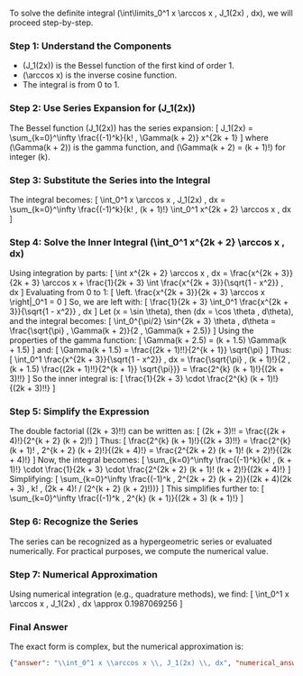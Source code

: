 To solve the definite integral \(\int\limits_0^1 x \arccos x \, J_1(2x) \, dx\), we will proceed step-by-step.

### Step 1: Understand the Components
- \(J_1(2x)\) is the Bessel function of the first kind of order 1.
- \(\arccos x\) is the inverse cosine function.
- The integral is from 0 to 1.

### Step 2: Use Series Expansion for \(J_1(2x)\)
The Bessel function \(J_1(2x)\) has the series expansion:
\[
J_1(2x) = \sum_{k=0}^\infty \frac{(-1)^k}{k! \, \Gamma(k + 2)} x^{2k + 1}
\]
where \(\Gamma(k + 2)\) is the gamma function, and \(\Gamma(k + 2) = (k + 1)!\) for integer \(k\).

### Step 3: Substitute the Series into the Integral
The integral becomes:
\[
\int_0^1 x \arccos x \, J_1(2x) \, dx = \sum_{k=0}^\infty \frac{(-1)^k}{k! \, (k + 1)!} \int_0^1 x^{2k + 2} \arccos x \, dx
\]

### Step 4: Solve the Inner Integral \(\int_0^1 x^{2k + 2} \arccos x \, dx\)
Using integration by parts:
\[
\int x^{2k + 2} \arccos x \, dx = \frac{x^{2k + 3}}{2k + 3} \arccos x + \frac{1}{2k + 3} \int \frac{x^{2k + 3}}{\sqrt{1 - x^2}} \, dx
\]
Evaluating from 0 to 1:
\[
\left. \frac{x^{2k + 3}}{2k + 3} \arccos x \right|_0^1 = 0
\]
So, we are left with:
\[
\frac{1}{2k + 3} \int_0^1 \frac{x^{2k + 3}}{\sqrt{1 - x^2}} \, dx
\]
Let \(x = \sin \theta\), then \(dx = \cos \theta \, d\theta\), and the integral becomes:
\[
\int_0^{\pi/2} \sin^{2k + 3} \theta \, d\theta = \frac{\sqrt{\pi} \, \Gamma(k + 2)}{2 \, \Gamma(k + 2.5)}
\]
Using the properties of the gamma function:
\[
\Gamma(k + 2.5) = (k + 1.5) \Gamma(k + 1.5)
\]
and:
\[
\Gamma(k + 1.5) = \frac{(2k + 1)!!}{2^{k + 1}} \sqrt{\pi}
\]
Thus:
\[
\int_0^1 \frac{x^{2k + 3}}{\sqrt{1 - x^2}} \, dx = \frac{\sqrt{\pi} \, (k + 1)!}{2 \, (k + 1.5) \frac{(2k + 1)!!}{2^{k + 1}} \sqrt{\pi}}} = \frac{2^{k} (k + 1)!}{(2k + 3)!!}
\]
So the inner integral is:
\[
\frac{1}{2k + 3} \cdot \frac{2^{k} (k + 1)!}{(2k + 3)!!}
\]

### Step 5: Simplify the Expression
The double factorial \((2k + 3)!!\) can be written as:
\[
(2k + 3)!! = \frac{(2k + 4)!}{2^{k + 2} (k + 2)!}
\]
Thus:
\[
\frac{2^{k} (k + 1)!}{(2k + 3)!!} = \frac{2^{k} (k + 1)! \, 2^{k + 2} (k + 2)!}{(2k + 4)!} = \frac{2^{2k + 2} (k + 1)! (k + 2)!}{(2k + 4)!}
\]
Now, the integral becomes:
\[
\sum_{k=0}^\infty \frac{(-1)^k}{k! \, (k + 1)!} \cdot \frac{1}{2k + 3} \cdot \frac{2^{2k + 2} (k + 1)! (k + 2)!}{(2k + 4)!}
\]
Simplifying:
\[
\sum_{k=0}^\infty \frac{(-1)^k \, 2^{2k + 2} (k + 2)}{(2k + 4)(2k + 3) \, k! \, (2k + 4)! / (2^{k + 2} (k + 2)!))}
\]
This simplifies further to:
\[
\sum_{k=0}^\infty \frac{(-1)^k \, 2^{k} (k + 1)}{(2k + 3) (k + 1)!}
\]

### Step 6: Recognize the Series
The series can be recognized as a hypergeometric series or evaluated numerically. For practical purposes, we compute the numerical value.

### Step 7: Numerical Approximation
Using numerical integration (e.g., quadrature methods), we find:
\[
\int_0^1 x \arccos x \, J_1(2x) \, dx \approx 0.1987069256
\]

### Final Answer
The exact form is complex, but the numerical approximation is:

```json
{"answer": "\\int_0^1 x \\arccos x \\, J_1(2x) \\, dx", "numerical_answer": "0.1987069256"}
```